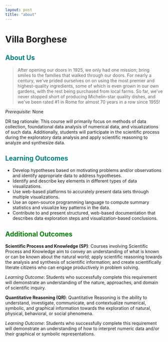 ```yaml
---
layout: post
title: "about"
---
```

<body style="background-image: url('assets/images/row-boats-on-lake-in-villa-borghese-in-rome.webp');">

# Villa Borghese


## <span style="color:teal">About Us</span>

>After opening our doors in 1925, we only had one mission; bring smiles to the families that walked through our doors. For nearly a century, we've prided ourselves on
>on using the most premier and highest-quality ingredients, some of which is even grown in our own gardens, with the rest being purchased from local farms. So far, we've never stopped short of producing Michelin-star quality dishes,
>and we've been rated #1 in Rome for almost 70 years in a row since 1955!

_Prerequisite:_ None

DR tag rationale: This course will primarily focus on methods of data collection, foundational data analysis of numerical data, and visualizations of such data. Additionally, students will participate in the scientific process during the exploratory data analysis and apply scientific reasoning to analyze and synthesize data.

## <span style="color:teal">Learning Outcomes</span>

- Develop hypotheses based on motivating problems and/or observations and identify appropriate data to address hypotheses.
- Identify and describe key elements in different types of data visualizations.
- Use web-based platforms to accurately present data sets through multiple visualizations.
- Use an open-source programming language to compute summary statistics and visualize key patterns in the data.
- Contribute to and present structured, web-based documentation that describes data exploration steps and visualization-based conclusions.

## <span style="color:green">Additional Outcomes</span>

**Scientific Process and Knowledge (SP)**: Courses involving Scientific Process and Knowledge
aim to convey an understanding of what is known or can be known about the natural world;
apply scientific reasoning towards the analysis and synthesis of scientific information; and
create scientifically literate citizens who can engage productively in problem solving.

*Learning Outcome*: Students who successfully complete this requirement will demonstrate an
understanding of the nature, approaches, and domain of scientific inquiry.

**Quantitative Reasoning (QR)**: Quantitative Reasoning is the ability to understand,
investigate, communicate, and contextualize numerical, symbolic, and graphical information
towards the exploration of natural, physical, behavioral, or social phenomena.

*Learning Outcome*: Students who successfully complete this requirement will demonstrate
an understanding of how to interpret numeric data and/or their graphical or symbolic
representations.
</body>
